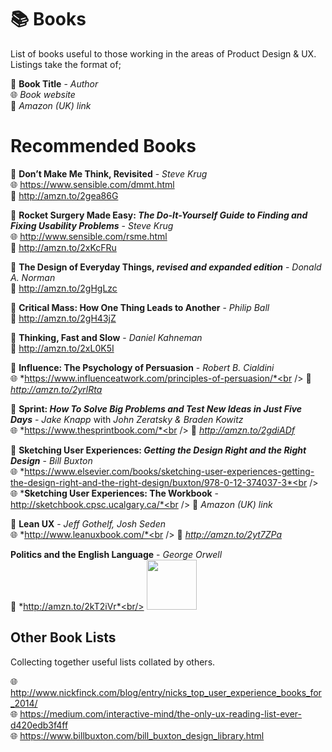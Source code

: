 # 📚 Books
List of books useful to those working in the areas of Product Design &amp; UX. Listings take the format of;

📘 **Book Title** - *Author*<br />
🌐 *Book website*<br />
🛒 *Amazon (UK) link*

# Recommended Books

📕 **Don’t Make Me Think, Revisited** - *Steve Krug*<br />
🌐 https://www.sensible.com/dmmt.html<br />
🛒 http://amzn.to/2gea86G

📕 **Rocket Surgery Made Easy: *The Do-It-Yourself Guide to Finding and Fixing Usability Problems*** - *Steve Krug*<br />
🌐 http://www.sensible.com/rsme.html<br />
🛒 http://amzn.to/2xKcFRu

📘 **The Design of Everyday Things, *revised and expanded edition*** - *Donald A. Norman*<br />
🛒 http://amzn.to/2gHgLzc

📘 **Critical Mass: How One Thing Leads to Another** - *Philip Ball*<br />
🛒 http://amzn.to/2gH43jZ

📙 **Thinking, Fast and Slow** - *Daniel Kahneman*<br />
🛒 http://amzn.to/2xL0K5I

📘 **Influence: The Psychology of Persuasion** - *Robert B. Cialdini*<br />
🌐 *https://www.influenceatwork.com/principles-of-persuasion/*<br />
🛒 *http://amzn.to/2yrlRta*

📘 **Sprint: *How To Solve Big Problems and Test New Ideas in Just Five Days*** - *Jake Knapp* with *John Zeratsky & Braden Kowitz*<br />
🌐 *https://www.thesprintbook.com/*<br />
🛒 *http://amzn.to/2gdiADf*

📘 **Sketching User Experiences: *Getting the Design Right and the Right Design*** - *Bill Buxton*<br />
🌐 *https://www.elsevier.com/books/sketching-user-experiences-getting-the-design-right-and-the-right-design/buxton/978-0-12-374037-3*<br />
🌐 ***Sketching User Experiences: The Workbook** - http://sketchbook.cpsc.ucalgary.ca/*<br />
🛒 *Amazon (UK) link*

📘 **Lean UX** - *Jeff Gothelf, Josh Seden*<br />
🌐 *http://www.leanuxbook.com/*<br />
🛒 *http://amzn.to/2yt7ZPa*

**Politics and the English Language** - *George Orwell*<br />
🛒 *http://amzn.to/2kT2iVr*<br/>
<img src="https://images-na.ssl-images-amazon.com/images/I/418Xj79ENkL._SX305_BO1,204,203,200_.jpg" width="80px" />

## Other Book Lists
Collecting together useful lists collated by others.

🌐 http://www.nickfinck.com/blog/entry/nicks_top_user_experience_books_for_2014/<br />
🌐 https://medium.com/interactive-mind/the-only-ux-reading-list-ever-d420edb3f4ff<br />
🌐 https://www.billbuxton.com/bill_buxton_design_library.html
